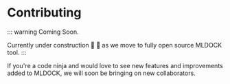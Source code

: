 # Contributing

::: warning
Coming Soon.

Currently under construction :construction_worker: :truck: as we move to fully open source MLDOCK tool.
:::

If you're a code ninja and would love to see new features and improvements added to MLDOCK, we will soon be bringing on new collaborators.

